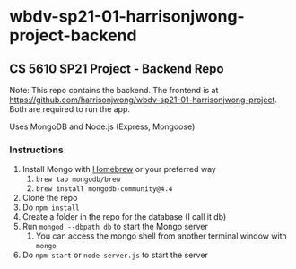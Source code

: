 # wbdv-sp21-01-harrisonjwong-project-backend

## CS 5610 SP21 Project - Backend Repo

Note: This repo contains the backend. 
The frontend is at https://github.com/harrisonjwong/wbdv-sp21-01-harrisonjwong-project.
Both are required to run the app.

Uses MongoDB and Node.js (Express, Mongoose)

### Instructions

1. Install Mongo with [Homebrew](https://brew.sh) or your preferred way
   1. `brew tap mongodb/brew`
   2. `brew install mongodb-community@4.4` 
2. Clone the repo
3. Do `npm install`
4. Create a folder in the repo for the database (I call it db)
5. Run `mongod --dbpath db` to start the Mongo server
   1. You can access the mongo shell from another terminal window with `mongo`
6. Do `npm start` or `node server.js` to start the server


